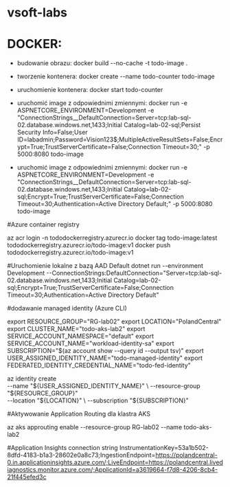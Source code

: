 # vsoft-labs

# DOCKER:
- budowanie obrazu: docker build --no-cache -t todo-image .

- tworzenie kontenera: docker create --name todo-counter todo-image

- uruchomienie kontenera: docker start todo-counter

- uruchomić image z odpowiednimi zmiennymi: docker run -e ASPNETCORE_ENVIRONMENT=Development -e  "ConnectionStrings__DefaultConnection=Server=tcp:lab-sql-02.database.windows.net,1433;Initial Catalog=lab-02-sql;Persist Security Info=False;User ID=labadmin;Password=Vision123$;MultipleActiveResultSets=False;Encrypt=True;TrustServerCertificate=False;Connection Timeout=30;" -p 5000:8080 todo-image

- uruchomić image z odpowiednimi zmiennymi: docker run -e ASPNETCORE_ENVIRONMENT=Development -e  "ConnectionStrings__DefaultConnection=Server=tcp:lab-sql-02.database.windows.net,1433;Initial Catalog=lab-02-sql;Encrypt=True;TrustServerCertificate=False;Connection Timeout=30;Authentication=Active Directory Default;" -p 5000:8080 todo-image



#Azure container registry

az acr login -n tododockerregistry.azurecr.io
docker tag todo-image:latest tododockerregistry.azurecr.io/todo-image:v1
docker push tododockerregistry.azurecr.io/todo-image:v1

#Uruchomienie lokalne z bazą AAD Default
dotnet run --environment Development --ConnectionStrings:DefaultConnection="Server=tcp:lab-sql-02.database.windows.net,1433;Initial Catalog=lab-02-sql;Encrypt=True;TrustServerCertificate=False;Connection Timeout=30;Authentication=Active Directory Default"

#dodawanie managed identity (Azure CLI)

export RESOURCE_GROUP="RG-lab02"
export LOCATION="PolandCentral"
export CLUSTER_NAME="todo-aks-lab2"
export SERVICE_ACCOUNT_NAMESPACE="default"
export SERVICE_ACCOUNT_NAME="workload-identity-sa"
export SUBSCRIPTION="$(az account show --query id --output tsv)"
export USER_ASSIGNED_IDENTITY_NAME="todo-managed-identity"
export FEDERATED_IDENTITY_CREDENTIAL_NAME="todo-fed-identity"

az identity create \
    --name "${USER_ASSIGNED_IDENTITY_NAME}" \
    --resource-group "${RESOURCE_GROUP}" \
    --location "${LOCATION}" \
    --subscription "${SUBSCRIPTION}"

#Aktywowanie  Application Routing dla klastra AKS

az aks approuting enable --resource-group RG-lab02 --name todo-aks-lab2

#Application Insights connection string
InstrumentationKey=53a1b502-8dfd-4183-b1a3-28602e0a8c73;IngestionEndpoint=https://polandcentral-0.in.applicationinsights.azure.com/;LiveEndpoint=https://polandcentral.livediagnostics.monitor.azure.com/;ApplicationId=a3619664-f7d8-4206-8cb4-21f445efed3c

